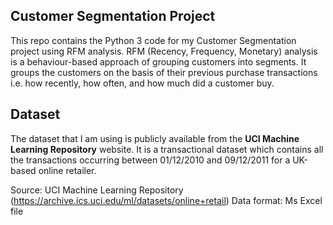 ## Customer Segmentation Project
This repo contains the Python 3 code for my Customer Segmentation project using RFM analysis. RFM (Recency, Frequency, Monetary) analysis is a behaviour-based approach of grouping customers into segments. It groups the customers on the basis of their previous purchase transactions i.e. how recently, how often, and how much did a customer buy. 

## Dataset
The dataset that I am using is publicly available from the **UCI Machine Learning Repository** website. It is a transactional dataset which contains all the transactions occurring between 01/12/2010 and 09/12/2011 for a UK-based online retailer.

Source: UCI Machine Learning Repository (https://archive.ics.uci.edu/ml/datasets/online+retail)
Data format: Ms Excel file